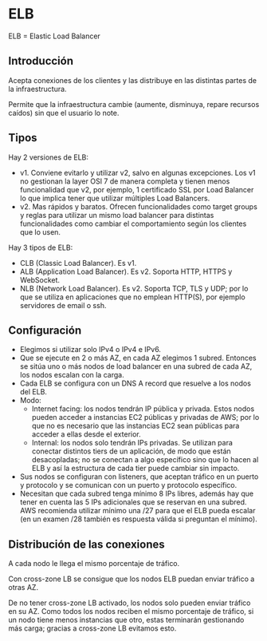 # ELB

ELB = Elastic Load Balancer

## Introducción

Acepta conexiones de los clientes y las distribuye en las distintas partes de la infraestructura.

Permite que la infraestructura cambie (aumente, disminuya, repare recursos caídos) sin que el usuario lo note.

## Tipos

Hay 2 versiones de ELB:

- v1. Conviene evitarlo y utilizar v2, salvo en algunas excepciones. Los v1 no gestionan la layer OSI 7 de manera completa y tienen menos funcionalidad que v2, por ejemplo, 1 certificado SSL por Load Balancer lo que implica tener que utilizar múltiples Load Balancers.
- v2. Mas rápidos y baratos. Ofrecen funcionalidades como target groups y reglas para utilizar un mismo load balancer para distintas funcionalidades como cambiar el comportamiento según los clientes que lo usen.

Hay 3 tipos de ELB:

- CLB (Classic Load Balancer). Es v1.
- ALB (Application Load Balancer). Es v2. Soporta HTTP, HTTPS y WebSocket.
- NLB (Network Load Balancer). Es v2. Soporta TCP, TLS y UDP; por lo que se utiliza en aplicaciones que no emplean HTTP(S), por ejemplo servidores de email o ssh.

## Configuración

- Elegimos si utilizar solo IPv4 o IPv4 e IPv6.
- Que se ejecute en 2 o más AZ, en cada AZ elegimos 1 subred. Entonces se sitúa uno o más nodos de load balancer en una subred de cada AZ, los nodos escalan con la carga.
- Cada ELB se configura con un DNS A record que resuelve a los nodos del ELB.
- Modo:
  - Internet facing: los nodos tendrán IP pública y privada. Estos nodos pueden acceder a instancias EC2 públicas y privadas de AWS; por lo que no es necesario que las instancias EC2 sean públicas para acceder a ellas desde el exterior.
  - Internal: los nodos solo tendrán IPs privadas. Se utilizan para conectar distintos tiers de un aplicación, de modo que están desacopladas; no se conectan a algo específico sino que lo hacen al ELB y así la estructura de cada tier puede cambiar sin impacto.
- Sus nodos se configuran con listeners, que aceptan tráfico en un puerto y protocolo y se comunican con un puerto y protocolo específico.
- Necesitan que cada subred tenga mínimo 8 IPs libres, además hay que tener en cuenta las 5 IPs adicionales que se reservan en una subred. AWS recomienda utilizar mínimo una /27 para que el ELB pueda escalar (en un examen /28 también es respuesta válida si preguntan el mínimo).

## Distribución de las conexiones

A cada nodo le llega el mismo porcentaje de tráfico.

Con cross-zone LB se consigue que los nodos ELB puedan enviar tráfico a otras AZ.

De no tener cross-zone LB activado, los nodos solo pueden enviar tráfico en su AZ. Como todos los nodos reciben el mismo porcentaje de tráfico, si un nodo tiene menos instancias que otro, estas terminarán gestionando más carga; gracias a cross-zone LB evitamos esto.
